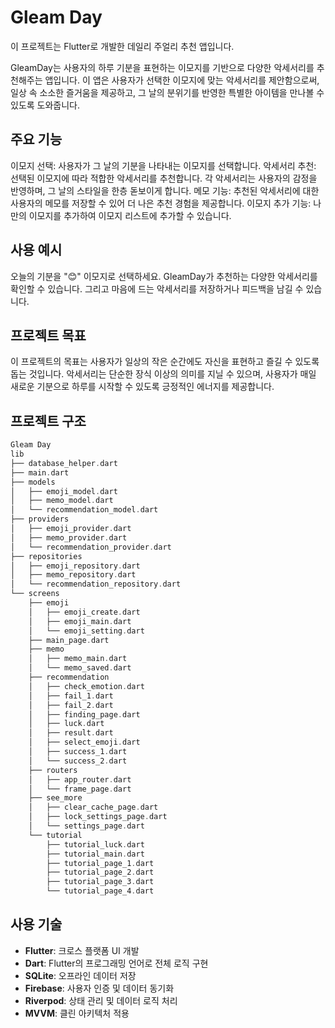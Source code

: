 # Gleam Day
이 프로젝트는 Flutter로 개발한 데일리 주얼리 추천 앱입니다.

GleamDay는 사용자의 하루 기분을 표현하는 이모지를 기반으로 다양한 악세서리를 추천해주는 앱입니다.
이 앱은 사용자가 선택한 이모지에 맞는 악세서리를 제안함으로써, 일상 속 소소한 즐거움을 제공하고, 그 날의 분위기를 반영한 특별한 아이템을 만나볼 수 있도록 도와줍니다.

## 주요 기능  
이모지 선택: 사용자가 그 날의 기분을 나타내는 이모지를 선택합니다. 
악세서리 추천: 선택된 이모지에 따라 적합한 악세서리를 추천합니다. 각 악세서리는 사용자의 감정을 반영하며, 그 날의 스타일을 한층 돋보이게 합니다. 
메모 기능: 추천된 악세서리에 대한 사용자의 메모를 저장할 수 있어 더 나은 추천 경험을 제공합니다. 
이모지 추가 기능: 나만의 이모지를 추가하여 이모지 리스트에 추가할 수 있습니다. 

## 사용 예시  
오늘의 기분을 "😊" 이모지로 선택하세요. 
GleamDay가 추천하는 다양한 악세서리를 확인할 수 있습니다. 
그리고 마음에 드는 악세서리를 저장하거나 피드백을 남길 수 있습니다. 

## 프로젝트 목표  
이 프로젝트의 목표는 사용자가 일상의 작은 순간에도 자신을 표현하고 즐길 수 있도록 돕는 것입니다. 
악세서리는 단순한 장식 이상의 의미를 지닐 수 있으며, 사용자가 매일 새로운 기분으로 하루를 시작할 수 있도록 긍정적인 에너지를 제공합니다. 

## 프로젝트 구조
``` dart
Gleam Day
lib
├── database_helper.dart
├── main.dart
├── models
│   ├── emoji_model.dart
│   ├── memo_model.dart
│   └── recommendation_model.dart
├── providers
│   ├── emoji_provider.dart
│   ├── memo_provider.dart
│   └── recommendation_provider.dart
├── repositories
│   ├── emoji_repository.dart
│   ├── memo_repository.dart
│   └── recommendation_repository.dart
└── screens
    ├── emoji
    │   ├── emoji_create.dart
    │   ├── emoji_main.dart
    │   └── emoji_setting.dart
    ├── main_page.dart
    ├── memo
    │   ├── memo_main.dart
    │   └── memo_saved.dart
    ├── recommendation
    │   ├── check_emotion.dart
    │   ├── fail_1.dart
    │   ├── fail_2.dart
    │   ├── finding_page.dart
    │   ├── luck.dart
    │   ├── result.dart
    │   ├── select_emoji.dart
    │   ├── success_1.dart
    │   └── success_2.dart
    ├── routers
    │   ├── app_router.dart
    │   └── frame_page.dart
    ├── see_more
    │   ├── clear_cache_page.dart
    │   ├── lock_settings_page.dart
    │   └── settings_page.dart
    └── tutorial
        ├── tutorial_luck.dart
        ├── tutorial_main.dart
        ├── tutorial_page_1.dart
        ├── tutorial_page_2.dart
        ├── tutorial_page_3.dart
        └── tutorial_page_4.dart
```
## 사용 기술
- **Flutter**: 크로스 플랫폼 UI 개발
- **Dart**: Flutter의 프로그래밍 언어로 전체 로직 구현
- **SQLite**: 오프라인 데이터 저장
- **Firebase**: 사용자 인증 및 데이터 동기화
- **Riverpod**: 상태 관리 및 데이터 로직 처리
- **MVVM**: 클린 아키텍처 적용
